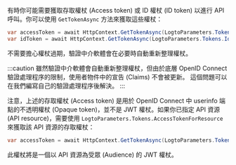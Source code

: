 有時你可能需要獲取存取權杖 (Access token) 或 ID 權杖 (ID token) 以進行 API 呼叫。你可以使用 `GetTokenAsync` 方法來獲取這些權杖：

```csharp
var accessToken = await HttpContext.GetTokenAsync(LogtoParameters.Tokens.AccessToken);
var idToken = await HttpContext.GetTokenAsync(LogtoParameters.Tokens.IdToken);
```

不需要擔心權杖過期，驗證中介軟體會在必要時自動重新整理權杖。

:::caution
雖然驗證中介軟體會自動重新整理權杖，但由於底層 OpenID Connect 驗證處理程序的限制，使用者物件中的宣告 (Claims) 不會被更新。
這個問題可以在我們編寫自己的驗證處理程序後解決。
:::

注意，上述的存取權杖 (Access token) 是用於 OpenID Connect 中 userinfo 端點的不透明權杖 (Opaque token)，並不是 JWT 權杖。如果你已指定 API 資源 (API resource)，需要使用 `LogtoParameters.Tokens.AccessTokenForResource` 來獲取該 API 資源的存取權杖：

```csharp
var accessToken = await HttpContext.GetTokenAsync(LogtoParameters.Tokens.AccessTokenForResource);
```

此權杖將是一個以 API 資源為受眾 (Audience) 的 JWT 權杖。
